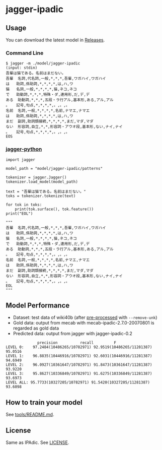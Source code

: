 # jagger-ipadic

## Usage

You can download the latest model in [Releases](https://github.com/akirakubo/jagger-ipadic/releases/).

### Command Line
```
$ jagger -m ./model/jagger-ipadic
(input: stdin)
吾輩は猫である。名前はまだない。
吾輩 	名詞,代名詞,一般,*,*,*,吾輩,ワガハイ,ワガハイ
は 	助詞,係助詞,*,*,*,*,は,ハ,ワ
猫 	名詞,一般,*,*,*,*,猫,ネコ,ネコ
で 	助動詞,*,*,*,特殊・ダ,連用形,だ,デ,デ
ある 	助動詞,*,*,*,五段・ラ行アル,基本形,ある,アル,アル
。 	記号,句点,*,*,*,*,。,。,。
名前 	名詞,一般,*,*,*,*,名前,ナマエ,ナマエ
は 	助詞,係助詞,*,*,*,*,は,ハ,ワ
まだ 	副詞,助詞類接続,*,*,*,*,まだ,マダ,マダ
ない 	形容詞,自立,*,*,形容詞・アウオ段,基本形,ない,ナイ,ナイ
。 	記号,句点,*,*,*,*,。,。,。
EOS
```

### [jagger-python](https://github.com/lighttransport/jagger-python)

```
import jagger

model_path = "model/jagger-ipadic/patterns"

tokenizer = jagger.Jagger()
tokenizer.load_model(model_path)

text = "吾輩は猫である。名前はまだない。"
toks = tokenizer.tokenize(text)

for tok in toks:
    print(tok.surface(), tok.feature())
print("EOL")

"""
吾輩 	名詞,代名詞,一般,*,*,*,吾輩,ワガハイ,ワガハイ
は 	助詞,係助詞,*,*,*,*,は,ハ,ワ
猫 	名詞,一般,*,*,*,*,猫,ネコ,ネコ
で 	助動詞,*,*,*,特殊・ダ,連用形,だ,デ,デ
ある 	助動詞,*,*,*,五段・ラ行アル,基本形,ある,アル,アル
。 	記号,句点,*,*,*,*,。,。,。
名前 	名詞,一般,*,*,*,*,名前,ナマエ,ナマエ
は 	助詞,係助詞,*,*,*,*,は,ハ,ワ
まだ 	副詞,助詞類接続,*,*,*,*,まだ,マダ,マダ
ない 	形容詞,自立,*,*,形容詞・アウオ段,基本形,ない,ナイ,ナイ
。 	記号,句点,*,*,*,*,。,。,。
EOL
"""
```

## Model Performance

* Dataset: test data of wiki40b (after [pre-processed](tools/preprocess.py) with `--remove-unk`)
* Gold data: output from mecab with mecab-ipadic-2.7.0-20070801 is regarded as gold data
* Predicted data: output from jagger with jagger-ipadic-0.2

```
              precision          recall         F
LEVEL 0:    97.2484(10486265/10782971) 92.9519(10486265/11281387) 95.0516
LEVEL 1:    96.8835(10446916/10782971) 92.6031(10446916/11281387) 94.6949
LEVEL 2:    96.0927(10361647/10782971) 91.8473(10361647/11281387) 93.9220
LEVEL 3:    95.8627(10336849/10782971) 91.6275(10336849/11281387) 93.6973
LEVEL ALL: 95.7733(10327205/10782971) 91.5420(10327205/11281387) 93.6098
```

## How to train your model

See [tools/README.md](tools/README.md).

## License

Same as IPAdic. See [LICENSE](./LICENSE).